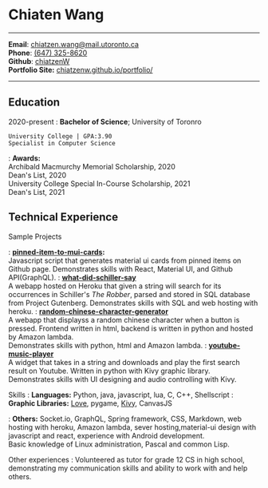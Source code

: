 Chiaten Wang
===========================================================
<hr/>

**Email**:          [chiatzen.wang@mail.utoronto.ca](mailto:chiatzen.wang@mail.utoronto.ca)  
**Phone**:          [(647) 325-8620](tel:+quit:+1+647+325+8620)    
**Github**:         [chiatzenW](https://github.com/ChiatzenW)   
**Portfolio Site:** [ chiatzenw.github.io/portfolio/](chiatzenw.github.io/portfolio/)
<hr/>

Education
-------

2020-present
:   **Bachelor of Science**; University of Toronro

    University College | GPA:3.90  
    Specialist in Computer Science
: **Awards:**   
     Archibald Macmurchy Memorial Scholarship, 2020  
     Dean's List, 2020  
     University College Special In-Course Scholarship, 2021  
     Dean's List, 2021  

Technical Experience
--------------------

Sample Projects

:   **[pinned-item-to-mui-cards](https://github.com/ChiatzenW/pinnedItems_to_mui_cards):**  
Javascript script that generates  material ui cards from pinned items on Github page. 
Demonstrates skills with React, Material UI, and Github API(GraphQL).
:  **[what-did-schiller-say](https://github.com/ChiatzenW/what-did-schiller-say)**    
     A webapp hosted on Heroku that given a string will search for its occurrences in Schiller's *The Robber*, parsed and stored in SQL database from Project Gutenberg. 
     Demonstrates skills with SQL and web hosting with heroku.
:  **[random-chinese-character-generator](https://github.com/ChiatzenW/random-chinese-character-generater)**  
    A webapp that displayss a random chinese character when a button is pressed. Frontend written in html, backend is written in python and hosted by Amazon lambda.   
    Demonstrates skills with python, html and Amazon lambda.
: **[youtube-music-player](https://github.com/ChiatzenW/Youtube-music-player)**  
    A widget that takes in a string and downloads and play the first search result on Youtube. Written in python with Kivy graphic library.  
    Demonstrates skills with UI designing and audio controlling with Kivy.

    



Skills
:   **Languages:** 
    Python, java, javascript, lua, C, C++, Shellscript
:   **Graphic Libraries:**
    [Love](https://love2d.org/), pygame, [Kivy](https://kivy.org/#home), CanvasJS 

:   **Others:**
    Socket.io, GraphQL, Spring framework, CSS, Markdown, web hosting with heroku, Amazon lambda, sever hosting,material-ui design with javascript and react, experience with Android development.  
    Basic knowledge of Linux administration, Pascal and common Lisp.

Other experiences
: Volunteered as tutor for grade 12 CS in high school, demonstrating my communication skills and ability to work with and help others.

